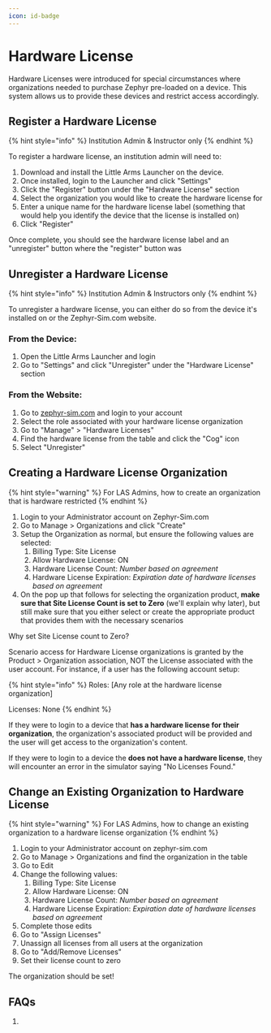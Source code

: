 ```yaml
---
icon: id-badge
---
```


# Hardware License

Hardware Licenses were introduced for special circumstances where organizations needed to purchase Zephyr pre-loaded on a device. This system allows us to provide these devices and restrict access accordingly.

## Register a Hardware License

{% hint style="info" %}
Institution Admin & Instructor only
{% endhint %}

To register a hardware license, an institution admin will need to:

1. Download and install the Little Arms Launcher on the device.
2. Once installed, login to the Launcher and click "Settings"
3. Click the "Register" button under the "Hardware License" section
4. Select the organization you would like to create the hardware license for
5. Enter a unique name for the hardware license label (something that would help you identify the device that the license is installed on)
6. Click "Register"

Once complete, you should see the hardware license label and an "unregister" button where the "register" button was

## Unregister a Hardware License

{% hint style="info" %}
Institution Admin & Instructors only
{% endhint %}

To unregister a hardware license, you can either do so from the device it's installed on or the Zephyr-Sim.com website.

### From the Device:

1. Open the Little Arms Launcher and login
2. Go to "Settings" and click "Unregister" under the "Hardware License" section

### From the Website:

1. Go to [zephyr-sim.com](https://zephyr-sim.com) and login to your account
2. Select the role associated with your hardware license organization
3. Go to "Manage" > "Hardware Licenses"
4. Find the hardware license from the table and click the "Cog" icon
5. Select "Unregister"

## Creating a Hardware License Organization <a href="#link-your-drone-logbook-account-to-zephyr" id="link-your-drone-logbook-account-to-zephyr"></a>

{% hint style="warning" %}
For LAS Admins, how to create an organization that is hardware restricted
{% endhint %}

1. Login to your Administrator account on Zephyr-Sim.com
2. Go to Manage > Organizations and click "Create"
3. Setup the Organization as normal, but ensure the following values are selected:
   1. Billing Type: Site License
   2. Allow Hardware License: ON
   3. Hardware License Count: _Number based on agreement_
   4. Hardware License Expiration: _Expiration date of hardware licenses based on agreement_
4. On the pop up that follows for selecting the organization product, **make sure that Site License Count is set to Zero** (we'll explain why later), but still make sure that you either select or create the appropriate product that provides them with the necessary scenarios

Why set Site License count to Zero?

Scenario access for Hardware License organizations is granted by the Product > Organization association, NOT the License associated with the user account. For instance, if a user has the following account setup:

{% hint style="info" %}
Roles: \[Any role at the hardware license organization]

Licenses: None
{% endhint %}

If they were to login to a device that **has a hardware license for their organization**, the organization's associated product will be provided and the user will get access to the organization's content.

If they were to login to a device the **does not have a hardware license**, they will encounter an error in the simulator saying "No Licenses Found."

## Change an Existing Organization to Hardware License

{% hint style="warning" %}
For LAS Admins, how to change an existing organization to a hardware license organization
{% endhint %}

1. Login to your Administrator account on zephyr-sim.com
2. Go to Manage > Organizations and find the organization in the table
3. Go to Edit
4. Change the following values:
   1. Billing Type: Site License
   2. Allow Hardware License: ON
   3. Hardware License Count: _Number based on agreement_
   4. Hardware License Expiration: _Expiration date of hardware licenses based on agreement_
5. Complete those edits
6. Go to "Assign Licenses"
7. Unassign all licenses from all users at the organization
8. Go to "Add/Remove Licenses"
9. Set their license count to zero

The organization should be set!

## FAQs

1.

